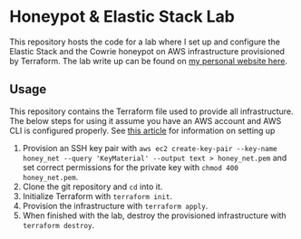 # Honeypot & Elastic Stack Lab

This repository hosts the code for a lab where I set up and configure the Elastic Stack 
and the Cowrie honeypot on AWS infrastructure provisioned by Terraform. The lab write up 
can be found on [my personal website here](https://josephdepalo.com/honeypot-elastic-stack/).

## Usage

This repository contains the Terraform file used to provide all infrastructure. The below 
steps for using it assume you have an AWS account and AWS CLI is configured properly. See 
[this article](https://docs.aws.amazon.com/cli/latest/userguide/getting-started-quickstart.html)
for information on setting up 

1. Provision an SSH key pair with `aws ec2 create-key-pair --key-name honey_net --query 'KeyMaterial' --output text > honey_net.pem` and set correct permissions for the private key with `chmod 400 honey_net.pem`.
2. Clone the git repository and `cd` into it.
3. Initialize Terraform with `terraform init`.
4. Provision the infrastructure with `terraform apply`.
5. When finished with the lab, destroy the provisioned infrastructure with `terraform destroy`.
